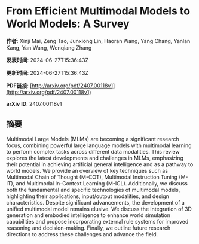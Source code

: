 # From Efficient Multimodal Models to World Models: A Survey

**作者**: Xinji Mai, Zeng Tao, Junxiong Lin, Haoran Wang, Yang Chang, Yanlan Kang, Yan Wang, Wenqiang Zhang

**发表时间**: 2024-06-27T15:36:43Z

**更新时间**: 2024-06-27T15:36:43Z

**PDF链接**: [http://arxiv.org/pdf/2407.00118v1](http://arxiv.org/pdf/2407.00118v1)

**arXiv ID**: 2407.00118v1

## 摘要

Multimodal Large Models (MLMs) are becoming a significant research focus,
combining powerful large language models with multimodal learning to perform
complex tasks across different data modalities. This review explores the latest
developments and challenges in MLMs, emphasizing their potential in achieving
artificial general intelligence and as a pathway to world models. We provide an
overview of key techniques such as Multimodal Chain of Thought (M-COT),
Multimodal Instruction Tuning (M-IT), and Multimodal In-Context Learning
(M-ICL). Additionally, we discuss both the fundamental and specific
technologies of multimodal models, highlighting their applications,
input/output modalities, and design characteristics. Despite significant
advancements, the development of a unified multimodal model remains elusive. We
discuss the integration of 3D generation and embodied intelligence to enhance
world simulation capabilities and propose incorporating external rule systems
for improved reasoning and decision-making. Finally, we outline future research
directions to address these challenges and advance the field.
